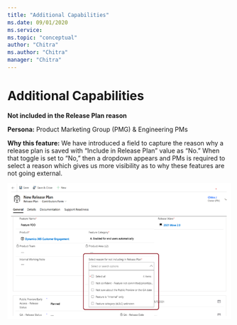 ```yaml
---
title: "Additional Capabilities"
ms.date: 09/01/2020
ms.service: 
ms.topic: "conceptual"
author: "Chitra"
ms.author: "Chitra"
manager: "Chitra"
---
```



# Additional Capabilities

**Not included in the Release Plan reason**


**Persona:** Product Marketing Group (PMG) & Engineering PMs


**Why this feature:**
We have introduced a field to capture the reason why a release plan is saved with “Include in Release Plan” value as “No.” When that toggle is set to “No,” then a dropdown appears and PMs is required to select a reason which gives us more visibility as to why these features are not going external. 


![Step two](media/Image5.png "Step two")

